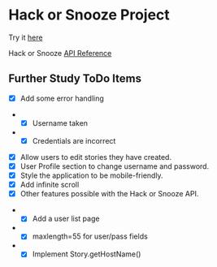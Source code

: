 # Hack or Snooze Project

Try it [here](https://scojo44.github.io/springboard-projects/sec-17.1.1-HackerNews/)

Hack or Snooze [API Reference](https://hackorsnoozev3.docs.apiary.io/)

## Further Study ToDo Items

- [x] Add some error handling
- - [x] Username taken
- - [x] Credentials are incorrect
- [x] Allow users to edit stories they have created.
- [x] User Profile section to change username and password.
- [x] Style the application to be mobile-friendly.
- [x] Add infinite scroll
- [x] Other features possible with the Hack or Snooze API.
- - [x] Add a user list page
- - [x] maxlength=55 for user/pass fields
- - [x] Implement Story.getHostName()